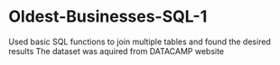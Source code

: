 # Oldest-Businesses-SQL-1
Used basic SQL functions to join multiple tables and found the desired results
The dataset was aquired from DATACAMP website 

